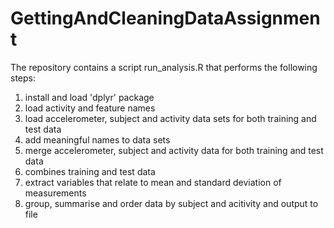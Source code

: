 # GettingAndCleaningDataAssignment
The repository contains a script run_analysis.R that performs the following steps:
1. install and load 'dplyr' package
2. load activity and feature names
3. load accelerometer, subject and activity data sets for both training and test data
4. add meaningful names to data sets
5. merge accelerometer, subject and activity data for both training and test data
6. combines training and test data
7. extract variables that relate to mean and standard deviation of measurements
8. group, summarise and order data by subject and acitivity and output to file